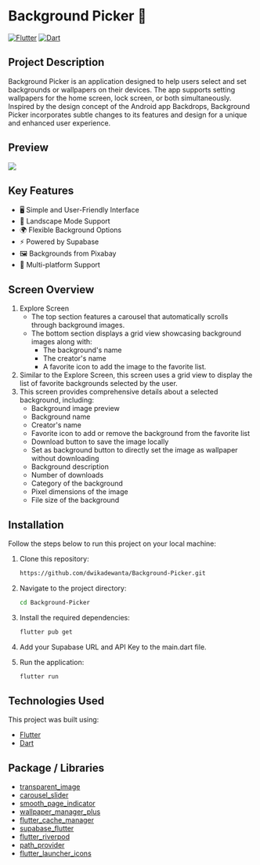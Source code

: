# Background Picker 🚀

[![Flutter](https://img.shields.io/badge/Flutter-Framework-blue)](https://flutter.dev/)
[![Dart](https://img.shields.io/badge/Dart-Language-blue)](https://dart.dev/)

## Project Description
Background Picker is an application designed to help users select and set backgrounds or wallpapers on their devices. The app supports setting wallpapers for the home screen, lock screen, or both simultaneously. Inspired by the design concept of the Android app Backdrops, Background Picker incorporates subtle changes to its features and design for a unique and enhanced user experience.

## Preview
<img src="https://github.com/dwikadewanta/Background-Picker/blob/master/assets/preview_app.png">

## Key Features
- 🖥️ Simple and User-Friendly Interface
- 🔄 Landscape Mode Support
- 🌍 Flexible Background Options
- ⚡ Powered by Supabase
- 🖼️ Backgrounds from Pixabay
- 📱 Multi-platform Support

## Screen Overview
1. Explore Screen
   - The top section features a carousel that automatically scrolls through background images.
   - The bottom section displays a grid view showcasing background images along with:
     * The background's name
     * The creator's name
     * A favorite icon to add the image to the favorite list.
2. Similar to the Explore Screen, this screen uses a grid view to display the list of favorite backgrounds selected by the user.
3. This screen provides comprehensive details about a selected background, including:
   - Background image preview
   - Background name
   - Creator's name
   - Favorite icon to add or remove the background from the favorite list
   - Download button to save the image locally
   - Set as background button to directly set the image as wallpaper without downloading
   - Background description
   - Number of downloads
   - Category of the background
   - Pixel dimensions of the image
   - File size of the background

## Installation
Follow the steps below to run this project on your local machine:

1. Clone this repository:
    ```bash
    https://github.com/dwikadewanta/Background-Picker.git
    ```
2. Navigate to the project directory:
    ```bash
    cd Background-Picker
    ```
3. Install the required dependencies:
    ```bash
    flutter pub get
    ```
4. Add your Supabase URL and API Key to the main.dart file.
   
5. Run the application:
    ```bash
    flutter run
    ```
    
## Technologies Used
This project was built using:
- [Flutter](https://flutter.dev/)
- [Dart](https://dart.dev/)

## Package / Libraries
- [transparent_image](https://pub.dev/packages/transparent_image)
- [carousel_slider](https://pub.dev/packages/carousel_slider)
- [smooth_page_indicator](https://pub.dev/packages/carousel_slider)
- [wallpaper_manager_plus](https://pub.dev/packages/wallpaper_manager_plus)
- [flutter_cache_manager](https://pub.dev/packages/flutter_cache_manager)
- [supabase_flutter](https://pub.dev/packages/supabase_flutter)
- [flutter_riverpod](https://pub.dev/packages/flutter_riverpod)
- [path_provider](https://pub.dev/packages/path_provider)
- [flutter_launcher_icons](https://pub.dev/packages/flutter_launcher_icons)
